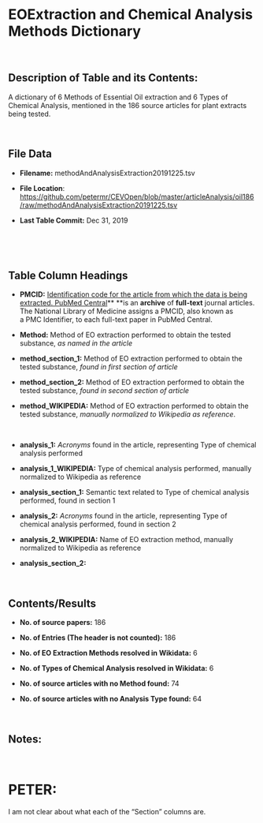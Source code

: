 **EOExtraction and Chemical Analysis Methods Dictionary**
=========================================================

 

Description of Table and its Contents:
--------------------------------------

A dictionary of 6 Methods of Essential Oil extraction and 6 Types of Chemical
Analysis, mentioned in the 186 source articles for plant extracts being tested.

 

File Data
---------

-   **Filename:** methodAndAnalysisExtraction20191225.tsv

-   **File Location**:
    <https://github.com/petermr/CEVOpen/blob/master/articleAnalysis/oil186/raw/methodAndAnalysisExtraction20191225.tsv>

-   **Last Table Commit:** Dec 31, 2019

 

 

Table Column Headings
---------------------

-   **PMCID:** [Identification code for the article from which the data is being
    extracted. PubMed Central](http://www.ncbi.nlm.nih.gov/pmc/)** **is an
    **archive** of **full-text** journal articles. The National Library of
    Medicine assigns a PMCID, also known as a PMC Identifier, to each full-text
    paper in PubMed Central.

-   **Method:** Method of EO extraction performed to obtain the tested
    substance, *as named in the article*

-   **method_section_1:** Method of EO extraction performed to obtain the tested
    substance, *found in first section of article*

-   **method_section_2:** Method of EO extraction performed to obtain the tested
    substance, *found in second section of article*

-   **method_WIKIPEDIA:** Method of EO extraction performed to obtain the tested
    substance, *manually normalized to Wikipedia as reference*.

 

-   **analysis_1:** *Acronyms* found in the article, representing Type of
    chemical analysis performed

-   **analysis_1_WIKIPEDIA:** Type of chemical analysis performed, manually
    normalized to Wikipedia as reference

-   **analysis_section_1:** Semantic text related to Type of chemical analysis
    performed, found in section 1

-   **analysis_2:** *Acronyms* found in the article, representing Type of
    chemical analysis performed, found in section 2

-   **analysis_2_WIKIPEDIA:** Name of EO extraction method, manually normalized
    to Wikipedia as reference

-   **analysis_section_2:**

 

Contents/Results
----------------

-   **No. of source papers:** 186

-   **No. of Entries (The header is not counted):** 186

-   **No. of EO Extraction Methods resolved in Wikidata:** 6

-   **No. of Types of Chemical Analysis resolved in Wikidata:** 6

-   **No. of source articles with no Method found:** 74

-   **No. of source articles with no Analysis Type found:** 64

 

Notes:
------

 

**PETER:**
==========

I am not clear about what each of the “Section” columns are.
